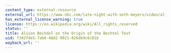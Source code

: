 ```yaml
---
content_type: external-resource
external_url: https://www.nbc.com/late-night-with-seth-meyers/video/alison-bechdel-on-the-origin-of-the-bechdel-test/2886567
has_external_license_warning: true
license: https://en.wikipedia.org/wiki/All_rights_reserved
status: ''
title: Alison Bechdel on the Origin of the Bechtel Test
uid: f302fde5-7ab6-48d2-9021-026db9c6c81b
wayback_url: ''
---
```

